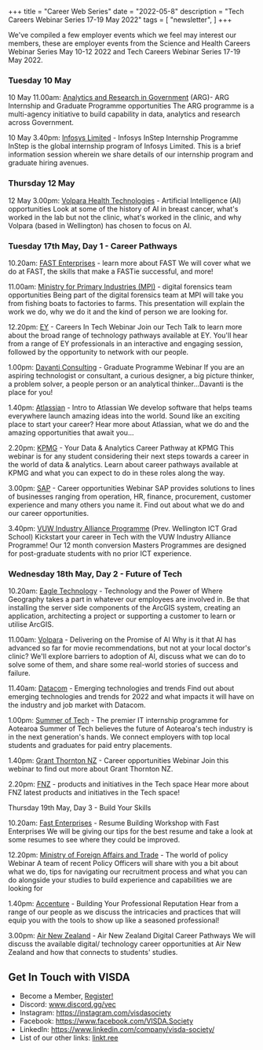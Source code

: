 +++
title = "Career Web Series"
date = "2022-05-8"
description = "Tech Careers Webinar Series 17-19 May 2022"
tags = [
    "newsletter",
]
+++

We've compiled a few employer events which we feel may interest our members, these are employer events from the Science and Health Careers Webinar Series May 10-12 2022 and Tech Careers Webinar Series 17-19 May 2022.

### Tuesday 10 May

10 May 11.00am: [Analytics and Research in Government](https://careerhub.vuw.ac.nz/students/events/Detail/2708222) (ARG)- ARG Internship and Graduate Programme opportunities The ARG programme is a multi-agency initiative to build capability in data, analytics and research across Government.

10 May 3.40pm: [Infosys Limited](https://careerhub.vuw.ac.nz/students/events/Detail/2708697) - Infosys InStep Internship Programme InStep is the global internship program of Infosys Limited. This is a brief information session wherein we share details of our internship program and graduate hiring avenues.

### Thursday 12 May

12 May 3.00pm: [Volpara Health Technologies](https://careerhub.vuw.ac.nz/students/events/Detail/2708702) - Artificial Intelligence (AI) opportunities Look at some of the history of AI in breast cancer, what's worked in the lab but not the clinic, what's worked in the clinic, and why Volpara (based in Wellington) has chosen to focus on AI.

### Tuesday 17th May, Day 1 - Career Pathways

10.20am: [FAST Enterprises](https://careerhub.vuw.ac.nz/students/events/Detail/2708863) - learn more about FAST We will cover what we do at FAST, the skills that make a FASTie successful, and more!

11.00am: [Ministry for Primary Industries (MPI)](https://careerhub.vuw.ac.nz/students/events/Detail/2708862) - digital forensics team opportunities Being part of the digital forensics team at MPI will take you from fishing boats to factories to farms. This presentation will explain the work we do, why we do it and the kind of person we are looking for.

12.20pm: [EY](https://careerhub.vuw.ac.nz/students/events/Detail/2708869) - Careers In Tech Webinar Join our Tech Talk to learn more about the broad range of technology pathways available at EY. You'll hear from a range of EY professionals in an interactive and engaging session, followed by the opportunity to network with our people.

1.00pm: [Davanti Consulting](https://careerhub.vuw.ac.nz/students/events/Detail/2708871) - Graduate Programme Webinar If you are an aspiring technologist or consultant, a curious designer, a big picture thinker, a problem solver, a people person or an analytical thinker...Davanti is the place for you!

1.40pm: [Atlassian](https://careerhub.vuw.ac.nz/students/events/Detail/2708868) - Intro to Atlassian We develop software that helps teams everywhere launch amazing ideas into the world. Sound like an exciting place to start your career? Hear more about Atlassian, what we do and the amazing opportunities that await you...

2.20pm: [KPMG](https://careerhub.vuw.ac.nz/students/events/Detail/2708861) - Your Data & Analytics Career Pathway at KPMG This webinar is for any student considering their next steps towards a career in the world of data & analytics. Learn about career pathways available at KPMG and what you can expect to do in these roles along the way.

3.00pm: [SAP](https://careerhub.vuw.ac.nz/students/events/Detail/2708859) - Career opportunities Webinar SAP provides solutions to lines of businesses ranging from operation, HR, finance, procurement, customer experience and many others you name it. Find out about what we do and our career opportunities.

3.40pm: [VUW Industry Alliance Programme](https://careerhub.vuw.ac.nz/students/events/Detail/2708866) (Prev. Wellington ICT Grad School) Kickstart your career in Tech with the VUW Industry Alliance Programme! Our 12 month conversion Masters Programmes are designed for post-graduate students with no prior ICT experience.

### Wednesday 18th May, Day 2 - Future of Tech

10.20am: [Eagle Technology](https://careerhub.vuw.ac.nz/students/events/Detail/2709056) - Technology and the Power of Where Geography takes a part in whatever our employees are involved in. Be that installing the server side components of the ArcGIS system, creating an application, architecting a project or supporting a customer to learn or utilise ArcGIS.

11.00am: [Volpara](https://careerhub.vuw.ac.nz/students/events/Detail/2709060) - Delivering on the Promise of AI Why is it that AI has advanced so far for movie recommendations, but not at your local doctor's clinic? We'll explore barriers to adoption of AI, discuss what we can do to solve some of them, and share some real-world stories of success and failure.

11.40am: [Datacom](https://careerhub.vuw.ac.nz/students/events/Detail/2709050) - Emerging technologies and trends Find out about emerging technologies and trends for 2022 and what impacts it will have on the industry and job market with Datacom.

1.00pm: [Summer of Tech](https://careerhub.vuw.ac.nz/students/events/Detail/2709052) - The premier IT internship programme for Aotearoa Summer of Tech believes the future of Aotearoa's tech industry is in the next generation's hands. We connect employers with top local students and graduates for paid entry placements.

1.40pm: [Grant Thornton NZ](https://careerhub.vuw.ac.nz/students/events/Detail/2709055) - Career opportunities Webinar Join this webinar to find out more about Grant Thornton NZ.

2.20pm: [FNZ](https://careerhub.vuw.ac.nz/students/events/Detail/2709058) - products and initiatives in the Tech space Hear more about FNZ latest products and initiatives in the Tech space!

Thursday 19th May, Day 3 - Build Your Skills

10.20am: [Fast Enterprises](https://careerhub.vuw.ac.nz/students/events/Detail/2708865) - Resume Building Workshop with Fast Enterprises We will be giving our tips for the best resume and take a look at some resumes to see where they could be improved.

12.20pm: [Ministry of Foreign Affairs and Trade](https://careerhub.vuw.ac.nz/students/events/Detail/2709068) - The world of policy Webinar A team of recent Policy Officers will share with you a bit about what we do, tips for navigating our recruitment process and what you can do alongside your studies to build experience and capabilities we are looking for

1.40pm: [Accenture](https://careerhub.vuw.ac.nz/students/events/Detail/2709067) - Building Your Professional Reputation Hear from a range of our people as we discuss the intricacies and practices that will equip you with the tools to show up like a seasoned professional!

3.00pm: [Air New Zealand](https://careerhub.vuw.ac.nz/students/events/Detail/2709066) - Air New Zealand Digital Career Pathways We will discuss the available digital/ technology career opportunities at Air New Zealand and how that connects to students' studies.

## Get In Touch with VISDA

- Become a Member, [Register!](https://vuw.qualtrics.com/jfe/form/SV_6D2hjJlY8Hu0hqm?fbclid=IwAR0gSbuVxU-hluLO6WHialiBAA8XTC38SMsovv7a2TSiQfE2yuGNzSj2qYs)
- Discord: www.discord.gg/vec
- Instagram: https://instagram.com/visdasociety
- Facebook: https://www.facebook.com/VISDA.Society
- LinkedIn: https://www.linkedin.com/company/visda-society/
- List of our other links: [linkt.ree](https://linktr.ee/VISDAEvents2022)
